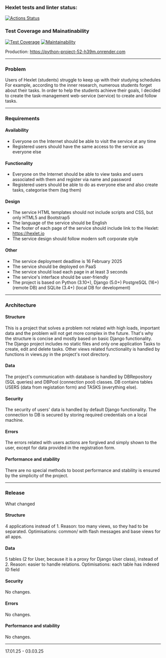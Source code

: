 ### Hexlet tests and linter status:
[![Actions Status](https://github.com/SafarGalimzianov/python-project-52/actions/workflows/hexlet-check.yml/badge.svg)](https://github.com/SafarGalimzianov/python-project-52/actions)

### Test Coverage and Mainatinability
[![Test Coverage](https://api.codeclimate.com/v1/badges/1974c5bee55064ade7ef/test_coverage)](https://codeclimate.com/github/SafarGalimzianov/python-project-52/test_coverage)
[![Maintainability](https://api.codeclimate.com/v1/badges/1974c5bee55064ade7ef/maintainability)](https://codeclimate.com/github/SafarGalimzianov/python-project-52/maintainability)

Production:
https://python-project-52-h39m.onrender.com
___

### Problem

Users of Hexlet (students) struggle to keep up with their studying schedules
For example, according to the inner research,  numerous students forget about their tasks.
In order to help the students achieve their goals, I decided to create the task-management web-service (service) to create and follow tasks.
___

### Requirements

#### Availability
- Everyone on the Internet should be able to visit the service at any time
- Registered users should have the same access to the service as everyone else

#### Functionality
- Everyone on the Internet should be able to view tasks and users associated with them and register via name and password
- Registered users should be able to do as everyone else and also create tasks, categorise them (tag them)

#### Design
- The service HTML templates should not include scripts and CSS, but only HTML5 and Bootstrap5
- The language of the service should be English
- The footer of each page of the service should include link to the Hexlet: https://hexlet.io
- The service design should follow modern soft corporate style

#### Other
- The service deployment deadline is 16 February 2025
- The service should be deployed on PaaS
- The service should load each page in at least 3 seconds
- The service's interface should be user-friendly
- The project is based on Python (3.10+), Django (5.0+) PostgreSQL (16+) (remote DB) and SQLite (3.4+) (local DB for development)
___

### Architecture

#### Structure
This is a project that solves a problem not related with high loads, important data and the problem will not get more complex in the future.
That's why the structure is concise and mostly based on basic Django functionality.
The Django project includes no static files and only one application Tasks to create, edit and delete tasks.
Other views related functionality is handled by functions in views.py in the project's root directory.

#### Data
The project's communication with database is handled by DBRepository (SQL queries) and DBPool (connection pool) classes.
DB contains tables USERS (data from registation form) and TASKS (everything else).

#### Security
The security of users' data is handled by default Django functionality.
The connection to DB is secured by storing required credentials on a local machine.

#### Errors
The errors related with users actions are forgived and simply shown to the user, except for data provided in the registration form.

#### Performance and stability
There are no special methods to boost performance and stability is ensured by the simplicity of the project.
___

### Release
What changed

#### Structure
4 applications instead of 1.
Reason: too many views, so they had to be separated.
Optimisations: common/ with flash messages and base views for all apps.

#### Data
5 tables (2 for User, because it is a proxy for Django User class),
instead of 2.
Reason: easier to handle relations.
Optimisations: each table has indexed ID field

#### Security
No changes.

#### Errors
No changes.

#### Performance and stability
No changes.

---
17.01.25 - 03.03.25